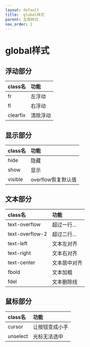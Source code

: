 ```yaml
---
layout: default
title:  global样式
parent: 全局样式
nav_order: 1
---
```


# global样式

## 浮动部分

|class名| 功能 |
|:---|:---|
| fr | 左浮动 |
| fl | 右浮动 |
| clearfix | 清除浮动 |

## 显示部分

|class名| 功能 |
|:---|:---|
| hide | 隐藏 |
| show | 显示 |
| visible | overflow恢复默认值 |

## 文本部分

|class名| 功能 |
|:---|:---|
| text-overflow | 超过一行... |
| text-overflow-2 | 超过二行... |
| text-left | 文本左对齐 |
| text-right | 文本右对齐 |
| text-center | 文本居中对齐 |
| fbold | 文本加粗 |
| fdel | 文本删除线 |


## 鼠标部分

|class名| 功能 |
|:---|:---|
| cursor | 让按钮变成小手 |
| unselect | 光标无法选中 |
